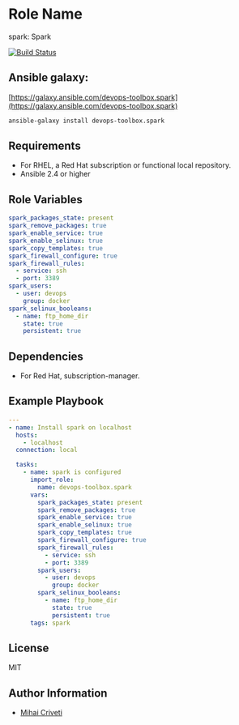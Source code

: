 Role Name
=========

spark: Spark

[![Build Status](https://travis-ci.org/cmihai-ansible/spark.svg?branch=master)](https://travis-ci.org/cmihai-ansible/spark)

Ansible galaxy:
---------------

[https://galaxy.ansible.com/devops-toolbox.spark](https://galaxy.ansible.com/devops-toolbox.spark)

```bash
ansible-galaxy install devops-toolbox.spark
```

Requirements
------------

- For RHEL, a Red Hat subscription or functional local repository.
- Ansible 2.4 or higher

Role Variables
--------------

```yaml
spark_packages_state: present
spark_remove_packages: true
spark_enable_service: true
spark_enable_selinux: true
spark_copy_templates: true
spark_firewall_configure: true
spark_firewall_rules:
  - service: ssh
  - port: 3389
spark_users:
  - user: devops
    group: docker
spark_selinux_booleans:
  - name: ftp_home_dir
    state: true
    persistent: true
```

Dependencies
------------

- For Red Hat, subscription-manager.

Example Playbook
----------------

```yaml
---
- name: Install spark on localhost
  hosts:
    - localhost
  connection: local

  tasks:
    - name: spark is configured
      import_role:
        name: devops-toolbox.spark
      vars:
        spark_packages_state: present
        spark_remove_packages: true
        spark_enable_service: true
        spark_enable_selinux: true
        spark_copy_templates: true
        spark_firewall_configure: true
        spark_firewall_rules:
          - service: ssh
          - port: 3389
        spark_users:
          - user: devops
            group: docker
        spark_selinux_booleans:
          - name: ftp_home_dir
            state: true
            persistent: true
      tags: spark
```

License
-------

MIT

Author Information
------------------

- [Mihai Criveti](https://www.linkedin.com/in/devops-toolbox.)
